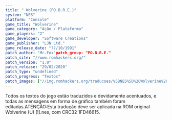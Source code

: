 ```yaml
---
title: " Wolverine (PO.B.R.E.)"
system: "NES"
platform: "Console"
game_title: "Wolverine"
game_category: "Ação / Plataforma"
game_players: "2"
game_developer: "Software Creations"
game_publisher: "LJN Ltd."
game_release_date: "??/10/1991"
patch_author: "Mr.Fox"patch_group: "PO.B.R.E."
patch_site: "//www.romhackers.org/"
patch_version: "1.0"
patch_release: "29/02/2020"
patch_type: "undefined"
patch_progress: "Textos"
patch_images: ["//img.romhackers.org/traducoes/%5BNES%5D%20Wolverine%20-%20POBRE%20-%201.png","//img.romhackers.org/traducoes/%5BNES%5D%20Wolverine%20-%20POBRE%20-%202.png","//img.romhackers.org/traducoes/%5BNES%5D%20Wolverine%20-%20POBRE%20-%203.png"]
---
```

Todos os textos do jogo estão traduzidos e devidamente acentuados, e todas as mensagens em forma de gráfico também foram editadas.ATENÇÃO:Esta tradução deve ser aplicada na ROM original Wolverine (U) [!].nes, com CRC32 1FD46615.
